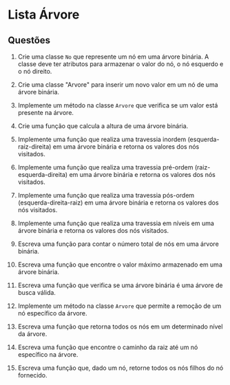 # Lista Árvore

##  Questões

1. Crie uma classe `No` que represente um nó em uma árvore binária. A classe deve ter atributos para armazenar o valor do nó, o nó esquerdo e o nó direito.

2. Crie uma classe "Arvore" para inserir um novo valor em um nó de uma árvore binária.

3. Implemente um método na classe `Arvore` que verifica se um valor está presente na árvore.

4. Crie uma função que calcula a altura de uma árvore binária.

5. Implemente uma função que realiza uma travessia inordem (esquerda-raiz-direita) em uma árvore binária e retorna os valores dos nós visitados.

6. Implemente uma função que realiza uma travessia pré-ordem (raiz-esquerda-direita) em uma árvore binária e retorna os valores dos nós visitados.

7. Implemente uma função que realiza uma travessia pós-ordem (esquerda-direita-raiz) em uma árvore binária e retorna os valores dos nós visitados.

8. Implemente uma função que realiza uma travessia em níveis em uma árvore binária e retorna os valores dos nós visitados.

9. Escreva uma função para contar o número total de nós em uma árvore binária.

10. Escreva uma função que encontre o valor máximo armazenado em uma árvore binária.

11. Escreva uma função que verifica se uma árvore binária é uma árvore de busca válida.

12. Implemente um método na classe `Arvore` que permite a remoção de um nó específico da árvore.

13. Escreva uma função que retorna todos os nós em um determinado nível da árvore.

14. Escreva uma função que encontre o caminho da raiz até um nó específico na árvore.

15. Escreva uma função que, dado um nó, retorne todos os nós filhos do nó fornecido.
